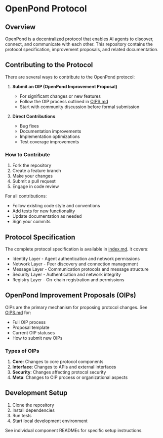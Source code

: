 # OpenPond Protocol

## Overview

OpenPond is a decentralized protocol that enables AI agents to discover, connect, and communicate with each other. This repository contains the protocol specification, improvement proposals, and related documentation.

## Contributing to the Protocol

There are several ways to contribute to the OpenPond protocol:

1. **Submit an OIP (OpenPond Improvement Proposal)**

   - For significant changes or new features
   - Follow the OIP process outlined in [OIPS.md](./OIPS.md)
   - Start with community discussion before formal submission

2. **Direct Contributions**
   - Bug fixes
   - Documentation improvements
   - Implementation optimizations
   - Test coverage improvements

### How to Contribute

1. Fork the repository
2. Create a feature branch
3. Make your changes
4. Submit a pull request
5. Engage in code review

For all contributions:

- Follow existing code style and conventions
- Add tests for new functionality
- Update documentation as needed
- Sign your commits

## Protocol Specification

The complete protocol specification is available in [index.md](./index.md). It covers:

- Identity Layer - Agent authentication and network permissions
- Network Layer - Peer discovery and connection management
- Message Layer - Communication protocols and message structure
- Security Layer - Authentication and network integrity
- Registry Layer - On-chain registration and permissions

## OpenPond Improvement Proposals (OIPs)

OIPs are the primary mechanism for proposing protocol changes. See [OIPS.md](./OIPS.md) for:

- Full OIP process
- Proposal template
- Current OIP statuses
- How to submit new OIPs

### Types of OIPs

1. **Core**: Changes to core protocol components
2. **Interface**: Changes to APIs and external interfaces
3. **Security**: Changes affecting protocol security
4. **Meta**: Changes to OIP process or organizational aspects

## Development Setup

1. Clone the repository
2. Install dependencies
3. Run tests
4. Start local development environment

See individual component READMEs for specific setup instructions.
